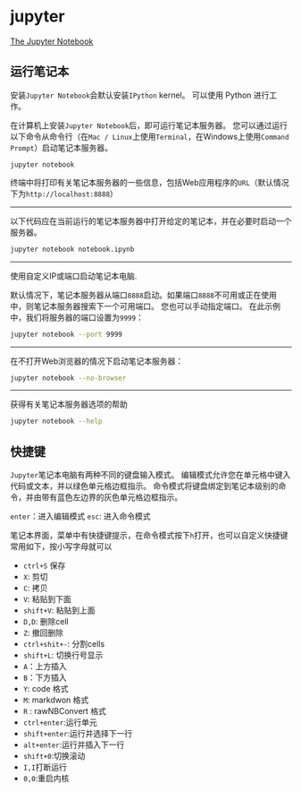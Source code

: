 # jupyter

[The Jupyter Notebook][]

[The Jupyter Notebook]: https://jupyter-notebook.readthedocs.io/en/latest/

## 运行笔记本

安装`Jupyter Notebook`会默认安装`IPython` kernel。 可以使用 Python 进行工作。

在计算机上安装`Jupyter Notebook`后，即可运行笔记本服务器。 
您可以通过运行以下命令从命令行（在`Mac / Linux`上使用`Terminal`，在Windows上使用`Command Prompt`）启动笔记本服务器。

```
jupyter notebook
```

终端中将打印有关笔记本服务器的一些信息，包括Web应用程序的`URL`（默认情况下为`http://localhost:8888`）

***
以下代码应在当前运行的笔记本服务器中打开给定的笔记本，并在必要时启动一个服务器。

```bash
jupyter notebook notebook.ipynb
```

***
使用自定义IP或端口启动笔记本电脑.

默认情况下，笔记本服务器从端口`8888`启动。如果端口`8888`不可用或正在使用中，则笔记本服务器搜索下一个可用端口。 
您也可以手动指定端口。 在此示例中，我们将服务器的端口设置为`9999`：

```bash
jupyter notebook --port 9999
```

***
在不打开Web浏览器的情况下启动笔记本服务器：

```bash
jupyter notebook --no-browser
```

***

获得有关笔记本服务器选项的帮助

```bash
jupyter notebook --help
```

## 快捷键

`Jupyter`笔记本电脑有两种不同的键盘输入模式。 
编辑模式允许您在单元格中键入代码或文本，并以绿色单元格边框指示。 
命令模式将键盘绑定到笔记本级别的命令，并由带有蓝色左边界的灰色单元格边框指示。

`enter`：进入编辑模式
`esc`: 进入命令模式

笔记本界面，菜单中有快捷键提示，在命令模式按下`h`打开，也可以自定义快捷键
常用如下，按小写字母就可以

+ `ctrl+S` 保存
+ `X`: 剪切
+ `C`: 拷贝
+ `V`: 粘贴到下面
+ `shift+V`: 粘贴到上面
+ `D,D`: 删除cell
+ `Z`: 撤回删除
+ `ctrl+shit+-`: 分割cells
+ `shift+L`: 切换行号显示
+ `A`：上方插入
+ `B`：下方插入
+ `Y`: code 格式
+ `M`: markdwon 格式
+ `R` : rawNBConvert 格式
+ `ctrl+enter`:运行单元
+ `shift+enter`:运行并选择下一行
+ `alt+enter`:运行并插入下一行
+ `shift+0`:切换滚动
+ `I,I`打断运行
+ `0,0`:重启内核

